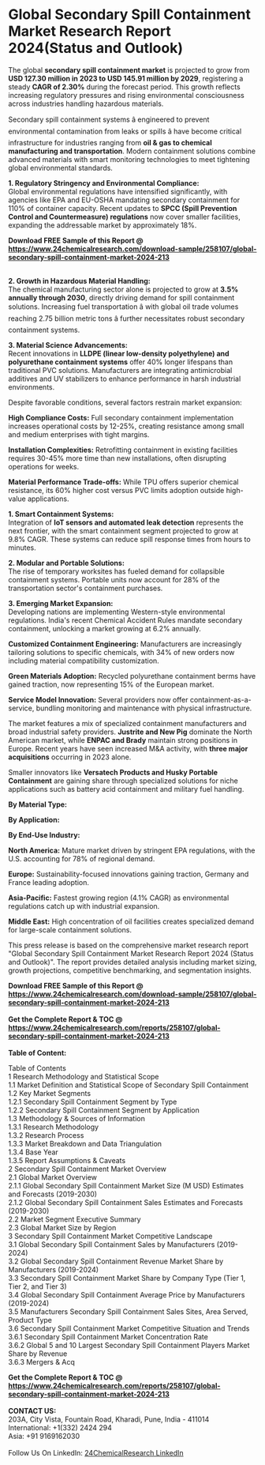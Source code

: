 <h1>Global Secondary Spill Containment Market Research Report 2024(Status and Outlook)</h1><p>The global <strong>secondary spill containment market</strong> is projected to grow from <strong>USD 127.30 million in 2023 to USD 145.91 million by 2029</strong>, registering a steady <strong>CAGR of 2.30%</strong> during the forecast period. This growth reflects increasing regulatory pressures and rising environmental consciousness across industries handling hazardous materials.</p><p>Secondary spill containment systems â engineered to prevent environmental contamination from leaks or spills â have become critical infrastructure for industries ranging from <strong>oil &amp; gas to chemical manufacturing and transportation</strong>. Modern containment solutions combine advanced materials with smart monitoring technologies to meet tightening global environmental standards.</p><p><strong>1. Regulatory Stringency and Environmental Compliance:</strong><br>
Global environmental regulations have intensified significantly, with agencies like EPA and EU-OSHA mandating secondary containment for 110% of container capacity. Recent updates to <strong>SPCC (Spill Prevention Control and Countermeasure) regulations</strong> now cover smaller facilities, expanding the addressable market by approximately 18%.</p><div><b>Download FREE Sample of this Report @ 
            <a href="https://www.24chemicalresearch.com/download-sample/258107/global-secondary-spill-containment-market-2024-213">
            https://www.24chemicalresearch.com/download-sample/258107/global-secondary-spill-containment-market-2024-213</a></b></div><br><p><strong>2. Growth in Hazardous Material Handling:</strong><br>
The chemical manufacturing sector alone is projected to grow at <strong>3.5% annually through 2030</strong>, directly driving demand for spill containment solutions. Increasing fuel transportation â with global oil trade volumes reaching 2.75 billion metric tons â further necessitates robust secondary containment systems.</p><p><strong>3. Material Science Advancements:</strong><br>
Recent innovations in <strong>LLDPE (linear low-density polyethylene) and polyurethane containment systems</strong> offer 40% longer lifespans than traditional PVC solutions. Manufacturers are integrating antimicrobial additives and UV stabilizers to enhance performance in harsh industrial environments.</p><p>Despite favorable conditions, several factors restrain market expansion:</p><p><strong>High Compliance Costs:</strong> Full secondary containment implementation increases operational costs by 12-25%, creating resistance among small and medium enterprises with tight margins.</p><p><strong>Installation Complexities:</strong> Retrofitting containment in existing facilities requires 30-45% more time than new installations, often disrupting operations for weeks.</p><p><strong>Material Performance Trade-offs:</strong> While TPU offers superior chemical resistance, its 60% higher cost versus PVC limits adoption outside high-value applications.</p><p><strong>1. Smart Containment Systems:</strong><br>
Integration of <strong>IoT sensors and automated leak detection</strong> represents the next frontier, with the smart containment segment projected to grow at 9.8% CAGR. These systems can reduce spill response times from hours to minutes.</p><p><strong>2. Modular and Portable Solutions:</strong><br>
The rise of temporary worksites has fueled demand for collapsible containment systems. Portable units now account for 28% of the transportation sector's containment purchases.</p><p><strong>3. Emerging Market Expansion:</strong><br>
Developing nations are implementing Western-style environmental regulations. India's recent Chemical Accident Rules mandate secondary containment, unlocking a market growing at 6.2% annually.</p><p><strong>Customized Containment Engineering:</strong> Manufacturers are increasingly tailoring solutions to specific chemicals, with 34% of new orders now including material compatibility customization.</p><p><strong>Green Materials Adoption:</strong> Recycled polyurethane containment berms have gained traction, now representing 15% of the European market.</p><p><strong>Service Model Innovation:</strong> Several providers now offer containment-as-a-service, bundling monitoring and maintenance with physical infrastructure.</p><p>The market features a mix of specialized containment manufacturers and broad industrial safety providers. <strong>Justrite and New Pig</strong> dominate the North American market, while <strong>ENPAC and Brady</strong> maintain strong positions in Europe. Recent years have seen increased M&amp;A activity, with <strong>three major acquisitions</strong> occurring in 2023 alone.</p><p>Smaller innovators like <strong>Versatech Products and Husky Portable Containment</strong> are gaining share through specialized solutions for niche applications such as battery acid containment and military fuel handling.</p><p><strong>By Material Type:</strong></p><p><strong>By Application:</strong></p><p><strong>By End-Use Industry:</strong></p><p><strong>North America:</strong> Mature market driven by stringent EPA regulations, with the U.S. accounting for 78% of regional demand.</p><p><strong>Europe:</strong> Sustainability-focused innovations gaining traction, Germany and France leading adoption.</p><p><strong>Asia-Pacific:</strong> Fastest growing region (4.1% CAGR) as environmental regulations catch up with industrial expansion.</p><p><strong>Middle East:</strong> High concentration of oil facilities creates specialized demand for large-scale containment solutions.</p><p>This press release is based on the comprehensive market research report "Global Secondary Spill Containment Market Research Report 2024 (Status and Outlook)". The report provides detailed analysis including market sizing, growth projections, competitive benchmarking, and segmentation insights.</p><div><b>Download FREE Sample of this Report @ 
            <a href="https://www.24chemicalresearch.com/download-sample/258107/global-secondary-spill-containment-market-2024-213">
            https://www.24chemicalresearch.com/download-sample/258107/global-secondary-spill-containment-market-2024-213</a></b></div><br><div><b>Get the Complete Report & TOC @ 
            <a href="https://www.24chemicalresearch.com/reports/258107/global-secondary-spill-containment-market-2024-213">
            https://www.24chemicalresearch.com/reports/258107/global-secondary-spill-containment-market-2024-213</a></b></div><br>
            <b>Table of Content:</b><p>Table of Contents<br />
1 Research Methodology and Statistical Scope<br />
1.1 Market Definition and Statistical Scope of Secondary Spill Containment<br />
1.2 Key Market Segments<br />
1.2.1 Secondary Spill Containment Segment by Type<br />
1.2.2 Secondary Spill Containment Segment by Application<br />
1.3 Methodology & Sources of Information<br />
1.3.1 Research Methodology<br />
1.3.2 Research Process<br />
1.3.3 Market Breakdown and Data Triangulation<br />
1.3.4 Base Year<br />
1.3.5 Report Assumptions & Caveats<br />
2 Secondary Spill Containment Market Overview<br />
2.1 Global Market Overview<br />
2.1.1 Global Secondary Spill Containment Market Size (M USD) Estimates and Forecasts (2019-2030)<br />
2.1.2 Global Secondary Spill Containment Sales Estimates and Forecasts (2019-2030)<br />
2.2 Market Segment Executive Summary<br />
2.3 Global Market Size by Region<br />
3 Secondary Spill Containment Market Competitive Landscape<br />
3.1 Global Secondary Spill Containment Sales by Manufacturers (2019-2024)<br />
3.2 Global Secondary Spill Containment Revenue Market Share by Manufacturers (2019-2024)<br />
3.3 Secondary Spill Containment Market Share by Company Type (Tier 1, Tier 2, and Tier 3)<br />
3.4 Global Secondary Spill Containment Average Price by Manufacturers (2019-2024)<br />
3.5 Manufacturers Secondary Spill Containment Sales Sites, Area Served, Product Type<br />
3.6 Secondary Spill Containment Market Competitive Situation and Trends<br />
3.6.1 Secondary Spill Containment Market Concentration Rate<br />
3.6.2 Global 5 and 10 Largest Secondary Spill Containment Players Market Share by Revenue<br />
3.6.3 Mergers & Acq</p><div><b>Get the Complete Report & TOC @ 
            <a href="https://www.24chemicalresearch.com/reports/258107/global-secondary-spill-containment-market-2024-213">
            https://www.24chemicalresearch.com/reports/258107/global-secondary-spill-containment-market-2024-213</a></b></div><br><b>CONTACT US:</b><br>
            203A, City Vista, Fountain Road, Kharadi, Pune, India - 411014<br>
            International: +1(332) 2424 294<br>
            Asia: +91 9169162030 <br><br>
            Follow Us On LinkedIn: <a href="https://www.linkedin.com/company/24chemicalresearch/">24ChemicalResearch LinkedIn</a>